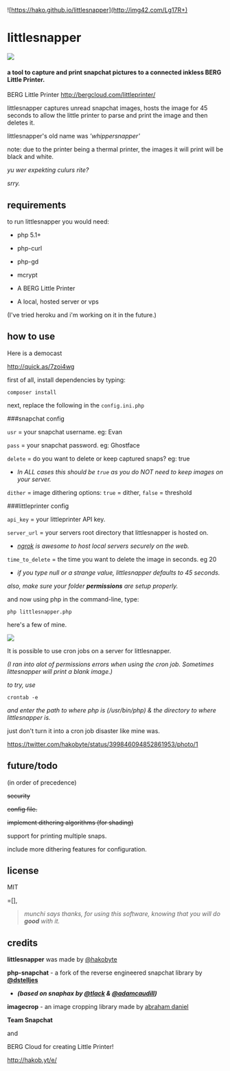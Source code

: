 ![https://hako.github.io/littlesnapper](http://img42.com/Lg17R+)

# littlesnapper

![](http://hakobaito.co.uk/content/01389892049828525366.png)


#### a tool to capture and print snapchat pictures to a connected inkless BERG Little Printer.

BERG Little Printer
<http://bergcloud.com/littleprinter/>

littlesnapper captures unread snapchat images, hosts the image for 45 seconds to allow the little printer to parse and print the image and then deletes it.  

littlesnapper's old name was *'whippersnapper'* 

note: due to the printer being a thermal printer, the images it will print will be black and white.

_yu wer expekting culurs rite?_

_srry._

## requirements

to run littlesnapper you would need:

-   php 5.1+

-   php-curl

-	php-gd

-   mcrypt

-   A BERG Little Printer

-   A local, hosted server or vps

(I've tried heroku and i'm working on it in the future.)

## how to use

Here is a democast
 
<a href="http://quick.as/7zoi4wg">http://quick.as/7zoi4wg</a>

first of all, install dependencies by typing: 

```composer install```

next, replace the following in the ```config.ini.php```

###snapchat config

```usr``` = your snapchat username. eg: Evan 

```pass``` = your snapchat password. eg: Ghostface

```delete``` = do you want to delete or keep captured snaps? eg: true

+ _In ALL cases this should be ```true``` as you do NOT need to keep images on your server._ 

```dither``` = image dithering options: ```true``` = dither, ```false``` = threshold


###littleprinter config

```api_key``` = your littleprinter API key.

```server_url``` = your servers root directory that littlesnapper is hosted on.

+ _[ngrok](https://ngrok.com/) is awesome to host local servers securely on the web._ 

```time_to_delete``` = the time you want to delete the image in seconds. eg 20

+	_if you type null or a strange value, littlesnapper defaults to 45 seconds._

_also, make sure your folder **permissions** are setup properly._

and now using php in the command-line, type:

    php littlesnapper.php
    
here's a few of mine.

![](http://www.hakobaito.co.uk/content/687474703a2f2f7331362e706f7374696d672e6f72672f7475726474653464312f494d475f303036332e6a7067.jpg)

It is possible to use cron jobs on a server for littlesnapper.

_(I ran into alot of permissions errors when using the cron job. Sometimes littesnapper will print a blank image.)_

_to try, use_

    crontab -e
    
_and enter the path to where php is (/usr/bin/php) & the directory to where littlesnapper is._

just don't turn it into a cron job disaster like mine was.

<https://twitter.com/hakobyte/status/399846094852861953/photo/1>

## future/todo

(in order of precedence)

<del>security<del>

<del>config file.<del>

<del>implement dithering algorithms (for shading)<del>

support for printing multiple snaps.

include more dithering features for configuration.

## license

MIT

=[],

 > _munchi says thanks, for using this software, knowing that you will do **good** with it._	

## credits

**littlesnapper** was made by [@hakobyte][@hakobyte]

**php-snapchat** - a fork of the reverse engineered snapchat library by **[@dstelljes][@dstelljes]** 

+ _**(based on snaphax by [@tlack][@tlack] & [@adamcaudill][@adamcaudill])**_



**imagecrop** - an image cropping library made by [abraham daniel][@abrahamdaniel]


**Team Snapchat**

and

BERG Cloud for creating Little Printer!

http://hakob.yt/e/

  [@hakobyte]: https://twitter.com/hakobyte
  [@dstelljes]: https://github.com/dstelljes
  [@tlack]: https://twitter.com/tlack
  [@adamcaudill]: https://twitter.com/adamcaudill
  [@abrahamdaniel]:https://github.com/abrahamdaniel/imageCrop
